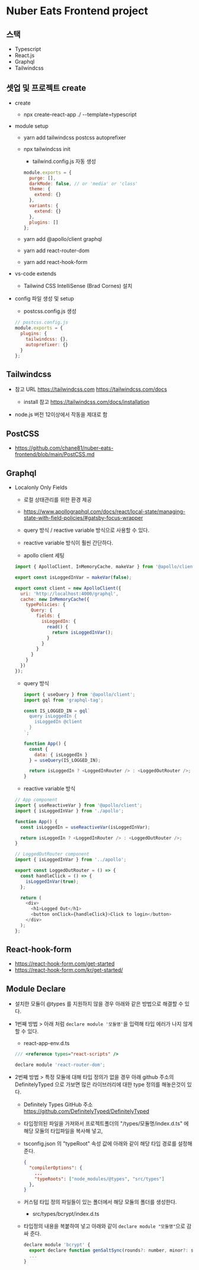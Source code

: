 # Nuber Eats Frontend project

## 스택

- Typescript
- React.js
- Graphql
- Tailwindcss

## 셋업 및 프로젝트 create

- create

  - npx create-react-app ./ --template=typescript

- module setup

  - yarn add tailwindcss postcss autoprefixer
  - npx tailwindcss init

    - tailwind.config.js 자동 생성

    ```js
    module.exports = {
      purge: [],
      darkMode: false, // or 'media' or 'class'
      theme: {
        extend: {}
      },
      variants: {
        extend: {}
      },
      plugins: []
    };
    ```

  - yarn add @apollo/client graphql
  - yarn add react-router-dom
  - yarn add react-hook-form

- vs-code extends

  - Tailwind CSS IntelliSense (Brad Cornes) 설치

- config 파일 생성 및 setup

  - postcss.config.js 생성

  ```js
  // postcss.config.js
  module.exports = {
    plugins: {
      tailwindcss: {},
      autoprefixer: {}
    }
  };
  ```

## Tailwindcss

- 참고 URL
  <https://tailwindcss.com>
  <https://tailwindcss.com/docs>

  - install 참고
    <https://tailwindcss.com/docs/installation>

- node.js 버전 12이상에서 작동을 제대로 함

## PostCSS

- <https://github.com/chane81/nuber-eats-frontend/blob/main/PostCSS.md>

## Graphql

- Localonly Only Fields

  - 로컬 상태관리를 위한 환경 제공
  - <https://www.apollographql.com/docs/react/local-state/managing-state-with-field-policies/#gatsby-focus-wrapper>
  - query 방식 / reactive variable 방식으로 사용할 수 있다.
  - reactive variable 방식이 훨씬 간단하다.

  - apollo client 세팅

  ```javascript
  import { ApolloClient, InMemoryCache, makeVar } from '@apollo/client';

  export const isLoggedInVar = makeVar(false);

  export const client = new ApolloClient({
    uri: 'http://localhost:4000/graphql',
    cache: new InMemoryCache({
      typePolicies: {
        Query: {
          fields: {
            isLoggedIn: {
              read() {
                return isLoggedInVar();
              }
            }
          }
        }
      }
    })
  });
  ```

  - query 방식

    ```javascript
    import { useQuery } from '@apollo/client';
    import gql from 'graphql-tag';

    const IS_LOGGED_IN = gql`
      query isLoggedIn {
        isLoggedIn @client
      }
    `;

    function App() {
      const {
        data: { isLoggedIn }
      } = useQuery(IS_LOGGED_IN);

      return isLoggedIn ? <LoggedInRouter /> : <LoggedOutRouter />;
    }
    ```

  - reactive variable 방식

  ```javascript
  // App component
  import { useReactiveVar } from '@apollo/client';
  import { isLoggedInVar } from './apollo';

  function App() {
    const isLoggedIn = useReactiveVar(isLoggedInVar);

    return isLoggedIn ? <LoggedInRouter /> : <LoggedOutRouter />;
  }

  // LoggedOutRouter component
  import { isLoggedInVar } from '../apollo';

  export const LoggedOutRouter = () => {
    const handleClick = () => {
      isLoggedInVar(true);
    };

    return (
      <div>
        <h1>Logged Out</h1>
        <button onClick={handleClick}>Click to login</button>
      </div>
    );
  };
  ```

## React-hook-form

- <https://react-hook-form.com/get-started>
- <https://react-hook-form.com/kr/get-started/>

## Module Declare

- 설치한 모듈이 @types 를 지원하지 않을 경우 아래와 같은 방법으로 해결할 수 있다.
- 1번째 방법 > 아래 처럼 `declare module '모듈명'`을 입력해 타입 에러가 나지 않게 할 수 있다.

  - react-app-env.d.ts

  ```js
  /// <reference types="react-scripts" />

  declare module 'react-router-dom';
  ```

- 2번째 방법 > 특정 모듈에 대해 타입 정의가 없을 경우 아래 github 주소의 DefinitelyTyped 으로 가보면 많은 라이브러리에 대한 type 정의를 해놓은것이 있다.

  - Definitely Types GitHub 주소
    <https://github.com/DefinitelyTyped/DefinitelyTyped>

  - 타입정의된 파일을 가져와서 프로젝트폴더의 "/types/모듈명/index.d.ts" 에 해당 모듈의 타입파일을 복사해 넣고,
  - tsconfig.json 의 "typeRoot" 속성 값에 아래와 같이 해당 타입 경로를 설정해 준다.

    ```json
    {
      "compilerOptions": {
        ...
        "typeRoots": ["node_modules/@types", "src/types"]
      },
    }
    ```

  - 커스텀 타입 정의 파일들이 있는 폴더에서 해당 모듈의 폴더를 생성한다.

    - src/types/bcrypt/index.d.ts

  - 타입정의 내용을 복붙하여 넣고 아래와 같이 `declare module "모듈명"`으로 감싸 준다.

    ```js
    declare module 'bcrypt' {
      export declare function genSaltSync(rounds?: number, minor?: string): string;
      ...
    }
    ```
